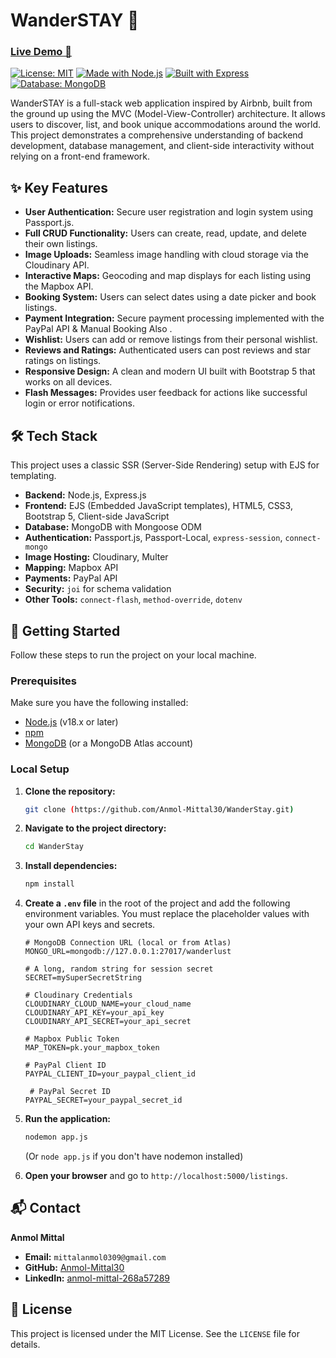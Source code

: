 # WanderSTAY 🏨

### [Live Demo 🔗](https://wanderstay-d2mf.onrender.com/)

[![License: MIT](https://img.shields.io/badge/License-MIT-yellow.svg)](https://opensource.org/licenses/MIT)
[![Made with Node.js](https://img.shields.io/badge/Node.js-18.x-green.svg)](https://nodejs.org/)
[![Built with Express](https://img.shields.io/badge/Express-4.x-blue.svg)](https://expressjs.com/)
[![Database: MongoDB](https://img.shields.io/badge/MongoDB-4.4-green.svg)](https://www.mongodb.com/)

WanderSTAY is a full-stack web application inspired by Airbnb, built from the ground up using the MVC (Model-View-Controller) architecture. It allows users to discover, list, and book unique accommodations around the world. This project demonstrates a comprehensive understanding of backend development, database management, and client-side interactivity without relying on a front-end framework.

## ✨ Key Features

* **User Authentication:** Secure user registration and login system using Passport.js.
* **Full CRUD Functionality:** Users can create, read, update, and delete their own listings.
* **Image Uploads:** Seamless image handling with cloud storage via the Cloudinary API.
* **Interactive Maps:** Geocoding and map displays for each listing using the Mapbox API.
* **Booking System:** Users can select dates using a date picker and book listings.
* **Payment Integration:** Secure payment processing implemented with the PayPal API & Manual Booking Also .
* **Wishlist:** Users can add or remove listings from their personal wishlist.
* **Reviews and Ratings:** Authenticated users can post reviews and star ratings on listings.
* **Responsive Design:** A clean and modern UI built with Bootstrap 5 that works on all devices.
* **Flash Messages:** Provides user feedback for actions like successful login or error notifications.

## 🛠️ Tech Stack

This project uses a classic SSR (Server-Side Rendering) setup with EJS for templating.

* **Backend:** Node.js, Express.js
* **Frontend:** EJS (Embedded JavaScript templates), HTML5, CSS3, Bootstrap 5, Client-side JavaScript
* **Database:** MongoDB with Mongoose ODM
* **Authentication:** Passport.js, Passport-Local, `express-session`, `connect-mongo`
* **Image Hosting:** Cloudinary, Multer
* **Mapping:** Mapbox API
* **Payments:** PayPal API
* **Security:**  `joi` for schema validation
* **Other Tools:** `connect-flash`, `method-override`, `dotenv`

## 🚀 Getting Started

Follow these steps to run the project on your local machine.

### Prerequisites

Make sure you have the following installed:
* [Node.js](https://nodejs.org/) (v18.x or later)
* [npm](https://www.npmjs.com/)
* [MongoDB](https://www.mongodb.com/try/download/community) (or a MongoDB Atlas account)

### Local Setup

1.  **Clone the repository:**
    ```bash
    git clone (https://github.com/Anmol-Mittal30/WanderStay.git)
    ```

2.  **Navigate to the project directory:**
    ```bash
    cd WanderStay
    ```

3.  **Install dependencies:**
    ```bash
    npm install
    ```

4.  **Create a `.env` file** in the root of the project and add the following environment variables. You must replace the placeholder values with your own API keys and secrets.
    ```env
    # MongoDB Connection URL (local or from Atlas)
    MONGO_URL=mongodb://127.0.0.1:27017/wanderlust

    # A long, random string for session secret
    SECRET=mySuperSecretString

    # Cloudinary Credentials
    CLOUDINARY_CLOUD_NAME=your_cloud_name
    CLOUDINARY_API_KEY=your_api_key
    CLOUDINARY_API_SECRET=your_api_secret

    # Mapbox Public Token
    MAP_TOKEN=pk.your_mapbox_token

    # PayPal Client ID
    PAYPAL_CLIENT_ID=your_paypal_client_id

     # PayPal Secret ID
    PAYPAL_SECRET=your_paypal_secret_id
    ```

5.  **Run the application:**
    ```bash
    nodemon app.js
    ```
    (Or `node app.js` if you don't have nodemon installed)

6.  **Open your browser** and go to `http://localhost:5000/listings`.

## 📬 Contact

**Anmol Mittal**
* **Email:** `mittalanmol0309@gmail.com`
* **GitHub:** [Anmol-Mittal30](https://github.com/Anmol-Mittal30)
* **LinkedIn:** [anmol-mittal-268a57289](https://www.linkedin.com/in/anmol-mittal-268a57289/)

## 📝 License

This project is licensed under the MIT License. See the `LICENSE` file for details.